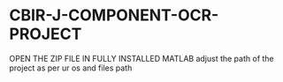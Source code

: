 # CBIR-J-COMPONENT-OCR-PROJECT
OPEN THE ZIP FILE IN FULLY INSTALLED MATLAB
adjust the path of the project as per ur os and files path
